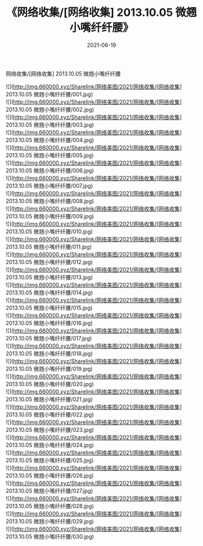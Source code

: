 ﻿---
layout: post
title:  《网络收集/[网络收集] 2013.10.05 微翘小嘴纤纤腰》
date:   2021-06-19
img: http://img.660000.xyz/Sharelink/网络美图/2021/网络收集/[网络收集] 2013.10.05 微翘小嘴纤纤腰/000.jpg
categories: [美女, 清纯, 唯美]
---

网络收集/[网络收集] 2013.10.05 微翘小嘴纤纤腰

 ![](http://img.660000.xyz/Sharelink/网络美图/2021/网络收集/[网络收集] 2013.10.05 微翘小嘴纤纤腰/001.jpg) <br>![](http://img.660000.xyz/Sharelink/网络美图/2021/网络收集/[网络收集] 2013.10.05 微翘小嘴纤纤腰/002.jpg) <br>![](http://img.660000.xyz/Sharelink/网络美图/2021/网络收集/[网络收集] 2013.10.05 微翘小嘴纤纤腰/003.jpg) <br>![](http://img.660000.xyz/Sharelink/网络美图/2021/网络收集/[网络收集] 2013.10.05 微翘小嘴纤纤腰/004.jpg) <br>![](http://img.660000.xyz/Sharelink/网络美图/2021/网络收集/[网络收集] 2013.10.05 微翘小嘴纤纤腰/005.jpg) <br>![](http://img.660000.xyz/Sharelink/网络美图/2021/网络收集/[网络收集] 2013.10.05 微翘小嘴纤纤腰/006.jpg) <br>![](http://img.660000.xyz/Sharelink/网络美图/2021/网络收集/[网络收集] 2013.10.05 微翘小嘴纤纤腰/007.jpg) <br>![](http://img.660000.xyz/Sharelink/网络美图/2021/网络收集/[网络收集] 2013.10.05 微翘小嘴纤纤腰/008.jpg) <br>![](http://img.660000.xyz/Sharelink/网络美图/2021/网络收集/[网络收集] 2013.10.05 微翘小嘴纤纤腰/009.jpg) <br>![](http://img.660000.xyz/Sharelink/网络美图/2021/网络收集/[网络收集] 2013.10.05 微翘小嘴纤纤腰/010.jpg) <br>![](http://img.660000.xyz/Sharelink/网络美图/2021/网络收集/[网络收集] 2013.10.05 微翘小嘴纤纤腰/011.jpg) <br>![](http://img.660000.xyz/Sharelink/网络美图/2021/网络收集/[网络收集] 2013.10.05 微翘小嘴纤纤腰/012.jpg) <br>![](http://img.660000.xyz/Sharelink/网络美图/2021/网络收集/[网络收集] 2013.10.05 微翘小嘴纤纤腰/013.jpg) <br>![](http://img.660000.xyz/Sharelink/网络美图/2021/网络收集/[网络收集] 2013.10.05 微翘小嘴纤纤腰/014.jpg) <br>![](http://img.660000.xyz/Sharelink/网络美图/2021/网络收集/[网络收集] 2013.10.05 微翘小嘴纤纤腰/015.jpg) <br>![](http://img.660000.xyz/Sharelink/网络美图/2021/网络收集/[网络收集] 2013.10.05 微翘小嘴纤纤腰/016.jpg) <br>![](http://img.660000.xyz/Sharelink/网络美图/2021/网络收集/[网络收集] 2013.10.05 微翘小嘴纤纤腰/017.jpg) <br>![](http://img.660000.xyz/Sharelink/网络美图/2021/网络收集/[网络收集] 2013.10.05 微翘小嘴纤纤腰/018.jpg) <br>![](http://img.660000.xyz/Sharelink/网络美图/2021/网络收集/[网络收集] 2013.10.05 微翘小嘴纤纤腰/019.jpg) <br>![](http://img.660000.xyz/Sharelink/网络美图/2021/网络收集/[网络收集] 2013.10.05 微翘小嘴纤纤腰/020.jpg) <br>![](http://img.660000.xyz/Sharelink/网络美图/2021/网络收集/[网络收集] 2013.10.05 微翘小嘴纤纤腰/021.jpg) <br>![](http://img.660000.xyz/Sharelink/网络美图/2021/网络收集/[网络收集] 2013.10.05 微翘小嘴纤纤腰/022.jpg) <br>![](http://img.660000.xyz/Sharelink/网络美图/2021/网络收集/[网络收集] 2013.10.05 微翘小嘴纤纤腰/023.jpg) <br>![](http://img.660000.xyz/Sharelink/网络美图/2021/网络收集/[网络收集] 2013.10.05 微翘小嘴纤纤腰/024.jpg) <br>![](http://img.660000.xyz/Sharelink/网络美图/2021/网络收集/[网络收集] 2013.10.05 微翘小嘴纤纤腰/025.jpg) <br>![](http://img.660000.xyz/Sharelink/网络美图/2021/网络收集/[网络收集] 2013.10.05 微翘小嘴纤纤腰/026.jpg) <br>![](http://img.660000.xyz/Sharelink/网络美图/2021/网络收集/[网络收集] 2013.10.05 微翘小嘴纤纤腰/027.jpg) <br>![](http://img.660000.xyz/Sharelink/网络美图/2021/网络收集/[网络收集] 2013.10.05 微翘小嘴纤纤腰/028.jpg) <br>![](http://img.660000.xyz/Sharelink/网络美图/2021/网络收集/[网络收集] 2013.10.05 微翘小嘴纤纤腰/029.jpg) <br>![](http://img.660000.xyz/Sharelink/网络美图/2021/网络收集/[网络收集] 2013.10.05 微翘小嘴纤纤腰/030.jpg) <br>
